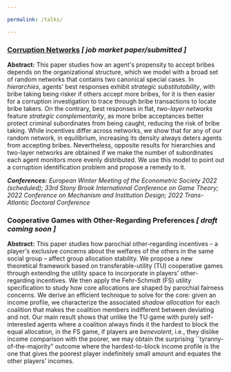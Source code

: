 ```yaml
---

permalink: /talks/

---
```


### [Corruption Networks](https://drive.google.com/file/d/1UNshAVVsJ8pYY97G_kUB501z-oHfVqZh/view?usp=sharing)   _[ job market paper/submitted ]_
**Abstract:** This paper studies how an agent's propensity to accept bribes depends on the organizational structure, which we model with a broad set of random networks that contains two canonical special cases. In _hierarchies_, agents' best responses exhibit _strategic substitutability_, with bribe taking being risker if others accept more bribes, for it is then easier for a corruption investigation to trace through bribe transactions to locate bribe takers. On the contrary, best responses in flat, _two-layer networks_ feature _strategic complementarity_, as more bribe acceptances better protect criminal subordinates from being caught, reducing the risk of bribe taking. While incentives differ across networks, we show that for any of our random network, in equilibrium, increasing its density always deters agents from accepting bribes. Nevertheless, opposite results for hierarchies and two-layer networks are obtained if we make the number of subordinates each agent monitors more evenly distributed. We use this model to point out a corruption identification problem and propose a remedy to it.

_**Conferences:** European Winter Meeting of the Econometric Society 2022 (scheduled); 33rd Stony Brook International Conference on Game Theory; 2022 Conference on Mechanism and Institution Design; 2022 Trans-Atlantic Doctoral Conference_



### Cooperative Games with Other-Regarding Preferences   _[ draft coming soon ]_
**Abstract:** This paper studies how parochial other-regarding incentives – a player's exclusive concerns about the welfares of the others in the same social group – affect group allocation stability. We propose a new theoretical framework based on transferable-utility (TU) cooperative games through extending the utility space to incorporate in players' other-regarding incentives. We then apply the Fehr-Schmidt (FS) utility specification to study how core allocations are shaped by parochial fairness concerns. We derive an efficient technique to solve for the core: given an income profile, we characterize the associated _shadow allocation_ for each coalition that makes the coalition members indifferent between deviating and not. Our main result shows that unlike the TU game with purely self-interested agents where a coalition always finds it the hardest to block the equal allocation, in the FS game, if players are _benevolent_, i.e., they dislike income comparison with the poorer, we may obtain the surprising ``tyranny-of-the-majority" outcome where the hardest-to-block income profile is the one that gives the poorest player indefinitely small amount and equates the other players' incomes.
